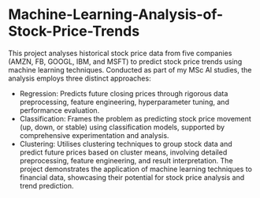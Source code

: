 # Machine-Learning-Analysis-of-Stock-Price-Trends
This project analyses historical stock price data from five companies (AMZN, FB, GOOGL, IBM, and MSFT) to predict stock price trends using machine learning techniques. Conducted as part of my MSc AI studies, the analysis employs three distinct approaches:
- Regression: Predicts future closing prices through rigorous data preprocessing, feature engineering, hyperparameter tuning, and performance evaluation.
- Classification: Frames the problem as predicting stock price movement (up, down, or stable) using classification models, supported by comprehensive experimentation and analysis.
- Clustering: Utilises clustering techniques to group stock data and predict future prices based on cluster means, involving detailed preprocessing, feature engineering, and result interpretation.
The project demonstrates the application of machine learning techniques to financial data, showcasing their potential for stock price analysis and trend prediction.
